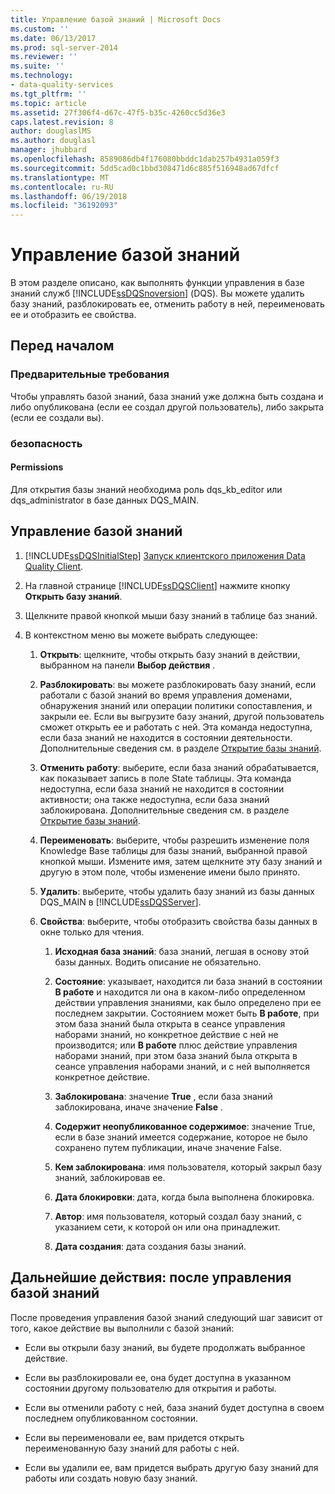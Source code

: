 ```yaml
---
title: Управление базой знаний | Microsoft Docs
ms.custom: ''
ms.date: 06/13/2017
ms.prod: sql-server-2014
ms.reviewer: ''
ms.suite: ''
ms.technology:
- data-quality-services
ms.tgt_pltfrm: ''
ms.topic: article
ms.assetid: 27f306f4-d67c-47f5-b35c-4260cc5d36e3
caps.latest.revision: 8
author: douglaslMS
ms.author: douglasl
manager: jhubbard
ms.openlocfilehash: 8589086db4f176080bbddc1dab257b4931a059f3
ms.sourcegitcommit: 5dd5cad0c1bbd308471d6c885f516948ad67dfcf
ms.translationtype: MT
ms.contentlocale: ru-RU
ms.lasthandoff: 06/19/2018
ms.locfileid: "36192093"
---
```

# <a name="manage-a-knowledge-base"></a>Управление базой знаний
  В этом разделе описано, как выполнять функции управления в базе знаний служб [!INCLUDE[ssDQSnoversion](../includes/ssdqsnoversion-md.md)] (DQS). Вы можете удалить базу знаний, разблокировать ее, отменить работу в ней, переименовать ее и отобразить ее свойства.  
  
##  <a name="BeforeYouBegin"></a> Перед началом  
  
###  <a name="Prerequisites"></a> Предварительные требования  
 Чтобы управлять базой знаний, база знаний уже должна быть создана и либо опубликована (если ее создал другой пользователь), либо закрыта (если ее создали вы).  
  
###  <a name="Security"></a> безопасность  
  
####  <a name="Permissions"></a> Permissions  
 Для открытия базы знаний необходима роль dqs_kb_editor или dqs_administrator в базе данных DQS_MAIN.  
  
##  <a name="Manage"></a> Управление базой знаний  
  
1.  [!INCLUDE[ssDQSInitialStep](../includes/ssdqsinitialstep-md.md)] [Запуск клиентского приложения Data Quality Client](../../2014/data-quality-services/run-the-data-quality-client-application.md).  
  
2.  На главной странице [!INCLUDE[ssDQSClient](../includes/ssdqsclient-md.md)] нажмите кнопку **Открыть базу знаний**.  
  
3.  Щелкните правой кнопкой мыши базу знаний в таблице баз знаний.  
  
4.  В контекстном меню вы можете выбрать следующее:  
  
    1.  **Открыть**: щелкните, чтобы открыть базу знаний в действии, выбранном на панели **Выбор действия** .  
  
    2.  **Разблокировать**: вы можете разблокировать базу знаний, если работали с базой знаний во время управления доменами, обнаружения знаний или операции политики сопоставления, и закрыли ее. Если вы выгрузите базу знаний, другой пользователь сможет открыть ее и работать с ней. Эта команда недоступна, если база знаний не находится в состоянии деятельности. Дополнительные сведения см. в разделе [Открытие базы знаний](../../2014/data-quality-services/open-a-knowledge-base.md).  
  
    3.  **Отменить работу**: выберите, если база знаний обрабатывается, как показывает запись в поле State таблицы. Эта команда недоступна, если база знаний не находится в состоянии активности; она также недоступна, если база знаний заблокирована. Дополнительные сведения см. в разделе [Открытие базы знаний](../../2014/data-quality-services/open-a-knowledge-base.md).  
  
    4.  **Переименовать**: выберите, чтобы разрешить изменение поля Knowledge Base таблицы для базы знаний, выбранной правой кнопкой мыши. Измените имя, затем щелкните эту базу знаний и другую в этом поле, чтобы изменение имени было принято.  
  
    5.  **Удалить**: выберите, чтобы удалить базу знаний из базы данных DQS_MAIN в [!INCLUDE[ssDQSServer](../includes/ssdqsserver-md.md)].  
  
    6.  **Свойства**: выберите, чтобы отобразить свойства базы данных в окне только для чтения.  
  
        1.  **Исходная база знаний**: база знаний, легшая в основу этой базы данных. Водить описание не обязательно.  
  
        2.  **Состояние**: указывает, находится ли база знаний в состоянии **В работе** и находится ли она в каком-либо определенном действии управления знаниями, как было определено при ее последнем закрытии. Состоянием может быть **В работе**, при этом база знаний была открыта в сеансе управления наборами знаний, но конкретное действие с ней не производится; или **В работе** плюс действие управления наборами знаний, при этом база знаний была открыта в сеансе управления наборами знаний, и с ней выполняется конкретное действие.  
  
        3.  **Заблокирована**: значение **True** , если база знаний заблокирована, иначе значение **False** .  
  
        4.  **Содержит неопубликованное содержимое**: значение True, если в базе знаний имеется содержание, которое не было сохранено путем публикации, иначе значение False.  
  
        5.  **Кем заблокирована**: имя пользователя, который закрыл базу знаний, заблокировав ее.  
  
        6.  **Дата блокировки**: дата, когда была выполнена блокировка.  
  
        7.  **Автор**: имя пользователя, который создал базу знаний, с указанием сети, к которой он или она принадлежит.  
  
        8.  **Дата создания**: дата создания базы знаний.  
  
##  <a name="FollowUp"></a> Дальнейшие действия: после управления базой знаний  
 После проведения управления базой знаний следующий шаг зависит от того, какое действие вы выполнили с базой знаний:  
  
-   Если вы открыли базу знаний, вы будете продолжать выбранное действие.  
  
-   Если вы разблокировали ее, она будет доступна в указанном состоянии другому пользователю для открытия и работы.  
  
-   Если вы отменили работу с ней, база знаний будет доступна в своем последнем опубликованном состоянии.  
  
-   Если вы переименовали ее, вам придется открыть переименованную базу знаний для работы с ней.  
  
-   Если вы удалили ее, вам придется выбрать другую базу знаний для работы или создать новую базу знаний.  
  
  